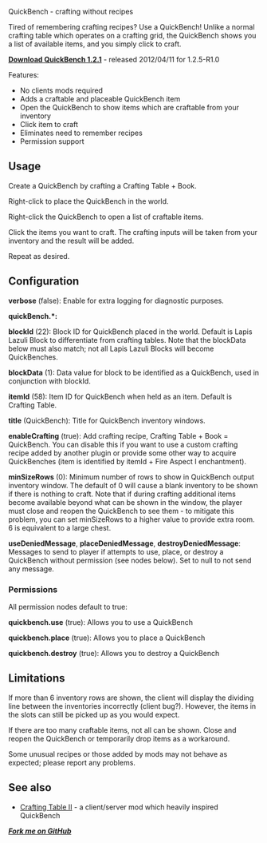 QuickBench - crafting without recipes

Tired of remembering crafting recipes? Use a QuickBench! Unlike a normal crafting table
which operates on a crafting grid, the QuickBench shows you a list of available items,
and you simply click to craft.

**[Download QuickBench 1.2.1](http://dev.bukkit.org/server-mods/quickbench/files/4-quick-bench-1-2-1/)** - released 2012/04/11 for 1.2.5-R1.0

Features:

* No clients mods required
* Adds a craftable and placeable QuickBench item
* Open the QuickBench to show items which are craftable from your inventory
* Click item to craft 
* Eliminates need to remember recipes
* Permission support

## Usage

Create a QuickBench by crafting a Crafting Table + Book.

Right-click to place the QuickBench in the world.

Right-click the QuickBench to open a list of craftable items.

Click the items you want to craft. The crafting inputs will be taken
from your inventory and the result will be added.

Repeat as desired.

## Configuration

**verbose** (false): Enable for extra logging for diagnostic purposes.

**quickBench.\*:**

**blockId** (22): Block ID for QuickBench placed in the world. Default is Lapis Lazuli Block to differentiate from 
   crafting tables. Note that the blockData below must also match; not all Lapis Lazuli Blocks will become QuickBenches.

**blockData** (1): Data value for block to be identified as a QuickBench, used in conjunction with blockId.

**itemId** (58): Item ID for QuickBench when held as an item. Default is Crafting Table.

**title** (QuickBench): Title for QuickBench inventory windows.

**enableCrafting** (true): Add crafting recipe, Crafting Table + Book = QuickBench. You can disable this
if you want to use a custom crafting recipe added by another plugin or provide some other way to acquire
QuickBenches (item is identified by itemId + Fire Aspect I enchantment).

**minSizeRows** (0): Minimum number of rows to show in QuickBench output inventory window. The default of 0
will cause a blank inventory to be shown if there is nothing to craft. Note that if during crafting additional items
become available beyond what can be shown in the window, the player must close and reopen the QuickBench to see
them - to mitigate this problem, you can set minSizeRows to a higher value to provide extra room. 6 is equivalent to a large chest.

**useDeniedMessage**, **placeDeniedMessage**, **destroyDeniedMessage**: Messages to send to player if attempts
to use, place, or destroy a QuickBench without permission (see nodes below). Set to null to not send any message.

### Permissions

All permission nodes default to true:

**quickbench.use** (true): Allows you to use a QuickBench

**quickbench.place** (true): Allows you to place a QuickBench 

**quickbench.destroy** (true): Allows you to destroy a QuickBench

## Limitations

If more than 6 inventory rows are shown, the client will display the dividing line between the inventories incorrectly (client bug?).
However, the items in the slots can still be picked up as you would expect.

If there are too many craftable items, not all can be shown. Close and reopen the QuickBench or temporarily drop items as a workaround.

Some unusual recipes or those added by mods may not behave as expected; please report any problems.

## See also

* [Crafting Table II](http://www.minecraftforum.net/topic/856538-11-crafting-table-ii-v162-310112/) - a client/server mod which heavily inspired QuickBench

***[Fork me on GitHub](https://github.com/mushroomhostage/QuickBench)***

